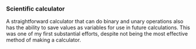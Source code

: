 ### Scientific calculator

A straightforward calculator that can do binary and unary operations also has the ability to save values as variables for use in future calculations. 
This was one of my first substantial efforts, despite not being the most effective method of making a calculator.
